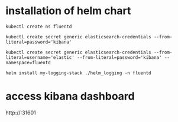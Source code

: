 
# installation of helm chart

`kubectl create ns fluentd`

`kubectl create secret generic elasticsearch-credentials --from-literal=password='kibana'`

`kubectl create secret generic elasticsearch-credentials --from-literal=username='elastic' --from-literal=password='kibana' --namespace=fluentd`

`helm install my-logging-stack ./helm_logging -n fluentd`
 
# access kibana dashboard

http://<NODE-IP>:31601

